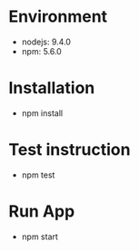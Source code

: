 # Environment
 - nodejs: 9.4.0
 - npm: 5.6.0

# Installation
  - npm install

# Test instruction
  - npm test
# Run App
  - npm start